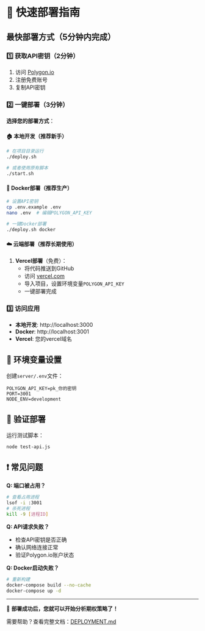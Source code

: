 # 🚀 快速部署指南

## 最快部署方式（5分钟内完成）

### 1️⃣ 获取API密钥（2分钟）
1. 访问 [Polygon.io](https://polygon.io/pricing) 
2. 注册免费账号
3. 复制API密钥

### 2️⃣ 一键部署（3分钟）

**选择您的部署方式**：

#### 🏠 本地开发（推荐新手）
```bash
# 在项目目录运行
./deploy.sh

# 或者使用原有脚本
./start.sh
```

#### 🐳 Docker部署（推荐生产）
```bash
# 设置API密钥
cp .env.example .env
nano .env  # 编辑POLYGON_API_KEY

# 一键Docker部署
./deploy.sh docker
```

#### ☁️ 云端部署（推荐长期使用）
1. **Vercel部署**（免费）：
   - 将代码推送到GitHub
   - 访问 [vercel.com](https://vercel.com) 
   - 导入项目，设置环境变量`POLYGON_API_KEY`
   - 一键部署完成

### 3️⃣ 访问应用
- **本地开发**: http://localhost:3000
- **Docker**: http://localhost:3001  
- **Vercel**: 您的vercel域名

## 🔧 环境变量设置

创建`server/.env`文件：
```env
POLYGON_API_KEY=pk_你的密钥
PORT=3001
NODE_ENV=development
```

## 🧪 验证部署

运行测试脚本：
```bash
node test-api.js
```

## ❗ 常见问题

**Q: 端口被占用？**
```bash
# 查看占用进程
lsof -i :3001
# 杀死进程
kill -9 [进程ID]
```

**Q: API请求失败？**
- 检查API密钥是否正确
- 确认网络连接正常
- 验证Polygon.io账户状态

**Q: Docker启动失败？**
```bash
# 重新构建
docker-compose build --no-cache
docker-compose up -d
```

---

🎉 **部署成功后，您就可以开始分析期权策略了！**

需要帮助？查看完整文档：[DEPLOYMENT.md](./DEPLOYMENT.md)